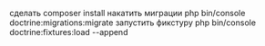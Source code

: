 сделать composer install
накатить миграции php bin/console doctrine:migrations:migrate
запустить фикстуру php bin/console doctrine:fixtures:load --append

